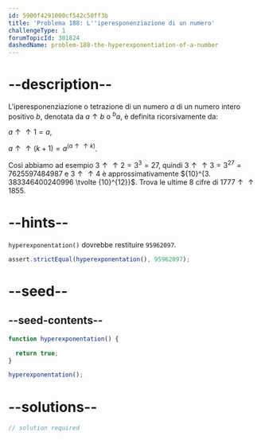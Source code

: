 ```yaml
---
id: 5900f4291000cf542c50ff3b
title: 'Problema 188: L''iperesponenziazione di un numero'
challengeType: 1
forumTopicId: 301824
dashedName: problem-188-the-hyperexponentiation-of-a-number
---
```


# --description--

L'iperesponenziazione o tetrazione di un numero $a$ di un numero intero positivo $b$, denotata da $a↑b$ o ${}^ba$, è definita ricorsivamente da:

$a↑↑1 = a$,

$a↑↑(k+1) = a^{(a↑↑k)}$.

Così abbiamo ad esempio $3↑↑2 = 3^3 = 27$, quindi $3↑↑3 = 3^{27} = 7625597484987$ e $3↑↑4$ è approssimativamente ${10}^{3. 383346400240996 \tvolte {10}^{12}}$. Trova le ultime 8 cifre di $1777↑↑1855$.

# --hints--

`hyperexponentation()` dovrebbe restituire `95962097`.

```js
assert.strictEqual(hyperexponentation(), 95962097);
```

# --seed--

## --seed-contents--

```js
function hyperexponentation() {

  return true;
}

hyperexponentation();
```

# --solutions--

```js
// solution required
```
